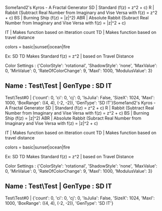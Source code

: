 Some1and2's Kyros - A Fractal Generator
 SD | Standard (f(z) = z^2 + c)
  R | Rabbit (Subtract Real Number from Imaginary and Vise Versa with f(z) = z^2 + c)
 BS | Burning Ship (f(z) = |z|^2)
ABR | Absolute Rabbit (Subract Real Number from Imaginary and Vise Versa with f(z) = |z|^2 + c)

 IT | Makes function based on itteration count
 TD | Makes function based on travel distance

colors = basic|sunset|ocean|fire

Ex: 
SD TD
Makes Standard f(z) = z^2 | based on Travel Distance

Color Settings : {'ColorStyle': 'rotational', 'ShadowStyle': 'none', 'MaxValue': 0, 'MinValue': 0, 'RateOfColorChange': 9, 'MaxI': 1000, 'ModulusValue': 3}

Name : Test\Test | GenType : SD IT
-------------------------
Test\Test#0 | {'count': 0, 'ci': 0, 'cj': 0, 'IsJulia': False, 'SizeX': 1024, 'MaxI': 1000, 'BoxRange': ((4, 4), (-2, -2)), 'GenType': 'SD IT'}Some1and2's Kyros - A Fractal Generator
 SD | Standard (f(z) = z^2 + c)
  R | Rabbit (Subtract Real Number from Imaginary and Vise Versa with f(z) = z^2 + c)
 BS | Burning Ship (f(z) = |z|^2)
ABR | Absolute Rabbit (Subract Real Number from Imaginary and Vise Versa with f(z) = |z|^2 + c)

 IT | Makes function based on itteration count
 TD | Makes function based on travel distance

colors = basic|sunset|ocean|fire

Ex: 
SD TD
Makes Standard f(z) = z^2 | based on Travel Distance

Color Settings : {'ColorStyle': 'rotational', 'ShadowStyle': 'none', 'MaxValue': 0, 'MinValue': 0, 'RateOfColorChange': 9, 'MaxI': 1000, 'ModulusValue': 3}

Name : Test\Test | GenType : SD IT
-------------------------
Test\Test#0 | {'count': 0, 'ci': 0, 'cj': 0, 'IsJulia': False, 'SizeX': 1024, 'MaxI': 1000, 'BoxRange': ((4, 4), (-2, -2)), 'GenType': 'SD IT'}